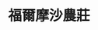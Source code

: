 ---
title: "福爾摩沙農莊"
description: "福爾摩沙農莊"
layout: shop
keywords:
  - 美食競賽
  - 台灣美食
  - 美食精選
datePublished: "2025-06-30"
dateModified: "2025-07-02"
city: "屏東縣"
district: "恆春鎮"
address: "屏東縣恆春鎮龍泉路65-36號"
phone: "0932782528"
geo: "21.986907518884713, 120.7358936431714"
google_map: "https://maps.app.goo.gl/EpfRqv9hoBYyLj8a6"
footinder: "https://footinder.com.tw/%E5%B1%8F%E6%9D%B1%E7%B8%A3%E6%81%86%E6%98%A5%E9%8E%AE/73712/"
official: ""
award:
  - name: "500盤"
    year: "2024"
    entries:
      - dishes:
          - "雨來菇蘿蔔煎蛋"

---